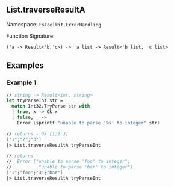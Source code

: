## List.traverseResultA

Namespace: `FsToolkit.ErrorHandling`

Function Signature:

```
('a -> Result<'b,'c>) -> 'a list -> Result<'b list, 'c list>
```

## Examples

### Example 1

```fsharp
// string -> Result<int, string>
let tryParseInt str =
  match Int32.TryParse str with
  | true, x -> Ok x
  | false, _ -> 
    Error (sprintf "unable to parse '%s' to integer" str)

// returns - Ok [1;2;3]
["1";"2";"3"]
|> List.traverseResultA tryParseInt 

// returns - 
//  Error ["unable to parse 'foo' to integer"; 
//          "unable to parse 'bar' to integer"]
["1";"foo";"3";"bar"]
|> List.traverseResultA tryParseInt 
```